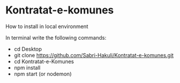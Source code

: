 # Kontratat-e-komunes

How to install in local environment

In terminal write the following commands:

+    cd Desktop
+    git clone https://github.com/Sabri-Hakuli/Kontratat-e-komunes.git
+    cd Kontratat-e-Komunes
+    npm install
+    npm start (or nodemon)
